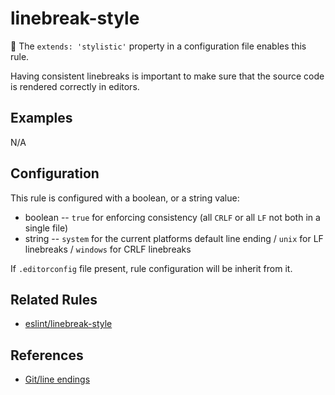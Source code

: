 # linebreak-style

💅 The `extends: 'stylistic'` property in a configuration file enables this rule.

Having consistent linebreaks is important to make sure that the source code is rendered correctly in editors.

## Examples

N/A

## Configuration

This rule is configured with a boolean, or a string value:

* boolean -- `true` for enforcing consistency (all `CRLF` or all `LF` not both in a single file)
* string -- `system` for the current platforms default line ending / `unix` for LF linebreaks / `windows` for CRLF linebreaks

If `.editorconfig` file present, rule configuration will be inherit from it.

## Related Rules

* [eslint/linebreak-style](https://eslint.org/docs/rules/linebreak-style)

## References

* [Git/line endings](https://docs.github.com/en/github/using-git/configuring-git-to-handle-line-endings)
